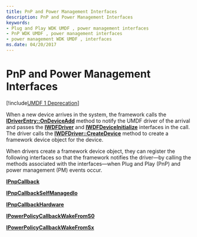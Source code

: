 ```yaml
---
title: PnP and Power Management Interfaces
description: PnP and Power Management Interfaces
keywords:
- Plug and Play WDK UMDF , power management interfaces
- PnP WDK UMDF , power management interfaces
- power management WDK UMDF , interfaces
ms.date: 04/20/2017
---
```


# PnP and Power Management Interfaces


[!include[UMDF 1 Deprecation](../includes/umdf-1-deprecation.md)]

When a new device arrives in the system, the framework calls the [**IDriverEntry::OnDeviceAdd**](/windows-hardware/drivers/ddi/wudfddi/nf-wudfddi-idriverentry-ondeviceadd) method to notify the UMDF driver of the arrival and passes the [**IWDFDriver**](/windows-hardware/drivers/ddi/wudfddi/nn-wudfddi-iwdfdriver) and [**IWDFDeviceInitialize**](/windows-hardware/drivers/ddi/wudfddi/nn-wudfddi-iwdfdeviceinitialize) interfaces in the call. The driver calls the [**IWDFDriver::CreateDevice**](/windows-hardware/drivers/ddi/wudfddi/nf-wudfddi-iwdfdriver-createdevice) method to create a framework device object for the device.

When drivers create a framework device object, they can register the following interfaces so that the framework notifies the driver—by calling the methods associated with the interfaces—when Plug and Play (PnP) and power management (PM) events occur.

[**IPnpCallback**](/windows-hardware/drivers/ddi/wudfddi/nn-wudfddi-ipnpcallback)

[**IPnpCallbackSelfManagedIo**](/windows-hardware/drivers/ddi/wudfddi/nn-wudfddi-ipnpcallbackselfmanagedio)

[**IPnpCallbackHardware**](/windows-hardware/drivers/ddi/wudfddi/nn-wudfddi-ipnpcallbackhardware)

[**IPowerPolicyCallbackWakeFromS0**](/windows-hardware/drivers/ddi/wudfddi/nn-wudfddi-ipowerpolicycallbackwakefroms0)

[**IPowerPolicyCallbackWakeFromSx**](/windows-hardware/drivers/ddi/wudfddi/nn-wudfddi-ipowerpolicycallbackwakefromsx)

 

